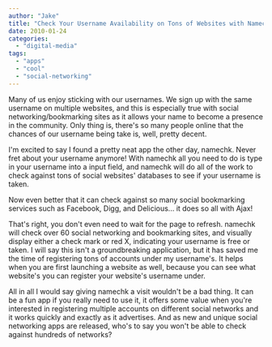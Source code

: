 ```yaml
---
author: "Jake"
title: "Check Your Username Availability on Tons of Websites with Namechk"
date: 2010-01-24
categories: 
  - "digital-media"
tags: 
  - "apps"
  - "cool"
  - "social-networking"
---
```


Many of us enjoy sticking with our usernames. We sign up with the same username on multiple websites, and this is especially true with social networking/bookmarking sites as it allows your name to become a presence in the community. Only thing is, there's so many people online that the chances of our username being take is, well, pretty decent.

<!--more-->

I'm excited to say I found a pretty neat app the other day, namechk. Never fret about your username anymore! With namechk all you need to do is type in your username into a input field, and namechk will do all of the work to check against tons of social websites' databases to see if your username is taken.

Now even better that it can check against so many social bookmarking services such as Facebook, Digg, and Delicious... it does so all with Ajax!

That's right, you don't even need to wait for the page to refresh. namechk will check over 60 social networking and bookmarking sites, and visually display either a check mark or red X, indicating your username is free or taken. I will say this isn't a groundbreaking application, but it has saved me the time of registering tons of accounts under my username's. It helps when you are first launching a website as well, because you can see what website's you can register your website's username under.

All in all I would say giving namechk a visit wouldn't be a bad thing. It can be a fun app if you really need to use it, it offers some value when you're interested in registering multiple accounts on different social networks and it works quickly and exactly as it advertises. And as new and unique social networking apps are released, who's to say you won't be able to check against hundreds of networks?
